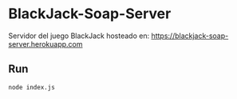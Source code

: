 # BlackJack-Soap-Server
Servidor del juego BlackJack hosteado en: https://blackjack-soap-server.herokuapp.com

## Run
```
node index.js
```
